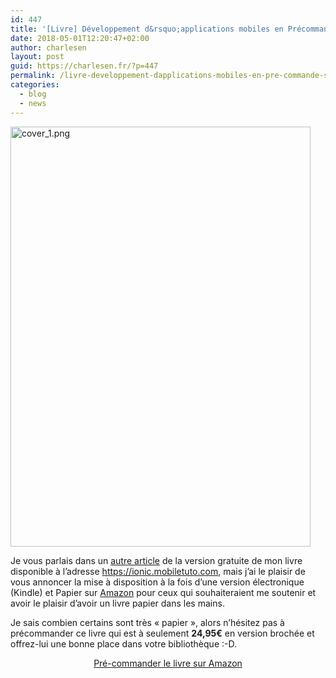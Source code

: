 ```yaml
---
id: 447
title: '[Livre] Développement d&rsquo;applications mobiles en Précommande sur Amazon'
date: 2018-05-01T12:20:47+02:00
author: charlesen
layout: post
guid: https://charlesen.fr/?p=447
permalink: /livre-developpement-dapplications-mobiles-en-pre-commande-sur-amazon/
categories:
  - blog
  - news
---
```

<a href="https://amzn.to/2JtycDN" target="_blank" rel="noopener"><img loading="lazy" class=" size-full wp-image-448 aligncenter" src="https://charlesen.fr/wp-content/uploads/2018/05/cover_1.png" alt="cover_1.png" width="480" height="672" /></a>

Je vous parlais dans un [autre article](https://charlesen.fr/ebook-gratuit-developpement-dapplications-mobiles-avec-ionic/) de la version gratuite de mon livre disponible à l&rsquo;adresse <https://ionic.mobiletuto.com>, mais j&rsquo;ai le plaisir de vous annoncer la mise à disposition à la fois d&rsquo;une version électronique (Kindle) et Papier sur [Amazon](https://www.amazon.fr/D%C3%A9veloppement-dapplications-mobiles-avec-Ionic-ebook/dp/B07CRKNGCC/ref=sr_1_3?s=books&ie=UTF8&qid=1525169449&sr=1-3&keywords=ionic) pour ceux qui souhaiteraient me soutenir et avoir le plaisir d&rsquo;avoir un livre papier dans les mains.

Je sais combien certains sont très « papier », alors n&rsquo;hésitez pas à précommander ce livre qui est à seulement **24,95€** en version brochée et offrez-lui une bonne place dans votre bibliothèque :-D.

<p style="text-align: center;">
  <a href="https://amzn.to/2JtycDN" target="_blank" rel="noopener">Pré-commander le livre sur Amazon</a>
</p>